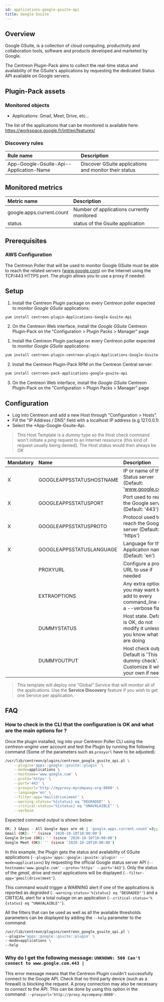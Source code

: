 ```yaml
---
id: applications-google-gsuite-api
title: Google Gsuite
---
```


## Overview

Google GSuite, is a collection of cloud computing, productivity and collaboration tools, software and products developed and marketed by Google.

The Centreon Plugin-Pack aims to collect the real-time status and availability of the GSuite's applications by requesting the
dedicated Status API available on Google servers.

## Plugin-Pack assets

### Monitored objects

* Applications: Gmail, Meet, Drive, etc...

The list of the applications that can be monitored is available here:
https://workspace.google.fr/intl/en/features/

### Discovery rules

<!--DOCUSAURUS_CODE_TABS-->

<!--Applications-->

| Rule name                                | Description                                                        |
| :--------------------------------------- | :----------------------------------------------------------------- |
| App-Google-Gsuite-Api--Application-Name  | Discover GSuite applications and monitor their status              |

<!--END_DOCUSAURUS_CODE_TABS-->

## Monitored metrics 

<!--DOCUSAURUS_CODE_TABS-->

<!--Gsuite-Application-*-->

| Metric name               | Description                                |
|:--------------------------|:-------------------------------------------|
| google.apps.current.count | Number of applications currently monitored |
| status                    | status of the Gsuite application           |

<!--END_DOCUSAURUS_CODE_TABS-->

## Prerequisites

### AWS Configuration

The Centreon Poller that will be used to monitor Google GSuite must be able to reach the related servers (www.google.com) on the Internet
using the TCP/443 HTTPS port. The plugin allows you to use a proxy if needed.

## Setup 

<!--DOCUSAURUS_CODE_TABS-->

<!--Online IMP Licence & IT-100 Editions-->

1. Install the Centreon Plugin package on every Centreon poller expected to monitor *Google GSuite* applications:

```bash
yum install centreon-plugin-Applications-Google-Gsuite-Api
```

2. On the Centreon Web interface, install the *Google GSuite* Centreon Plugin-Pack on the "Configuration > Plugin Packs > Manager" page

<!--Offline IMP License-->

1. Install the Centreon Plugin package on every Centreon poller expected to monitor *Google GSuite* applications:

```bash
yum install centreon-plugin-centreon-plugin-Applications-Google-Gsuite-Api
```

2. Install the Centreon Plugin-Pack RPM on the Centreon Central server:

```bash
yum install centreon-pack-applications-google-gsuite-api
```

3. On the Centreon Web interface, install the *Google GSuite* Centreon Plugin-Pack on the "Configuration > Plugin Packs > Manager" page

<!--END_DOCUSAURUS_CODE_TABS-->

## Configuration

* Log into Centreon and add a new Host through "Configuration > Hosts". 
* Fill the "IP Address / DNS" field with a localhost IP address (e.g 127.0.0.1)
* Select the *App-Google-Gsuite-Api.

> This Host Template is a *dummy* type so the Host check command won't initiate a *ping*
> request to an Internet ressource (this kind of request usually being denied). The Host status would then always be *OK*

| Mandatory | Name                     | Description                                                                                 |
|:----------|:-------------------------|:--------------------------------------------------------------------------------------------|
| X         | GOOGLEAPPSSTATUSHOSTNAME | IP or name of the Status server (Default: 'www.google.com')                                 |
| X         | GOOGLEAPPSSTATUSPORT     | Port used to reach the Google server (Default: '443')                                       |
| X         | GOOGLEAPPSSTATUSPROTO    | Protocol used to reach the Google server (Default: 'https')                                 |
| X         | GOOGLEAPPSSTATUSLANGUAGE | Language for the Application names (Default: 'en')                                          |
|           | PROXYURL                 | Configure a proxy URL to use if needed                                                      |
|           | EXTRAOPTIONS             | Any extra option you may want to add to every command\_line (eg. a --verbose flag)          |
|           | DUMMYSTATUS              | Host state. Default is OK, do not modify it unless you know what you are doing              |
|           | DUMMYOUTPUT              | Host check output. Default is 'This is a dummy check'. Customize it with your own if needed |

> This template will deploy one "Global" Service that will monitor all of the applications.
> Use the **Service Discovery** feature if you wish to get one Service per application.

## FAQ

### How to check in the CLI that the configuration is OK and what are the main options for ?

Once the plugin installed, log into your Centreon Poller CLI using the *centreon-engine* user account and test the Plugin 
by running the following command (Some of the parameters such as ```proxyurl``` have to be adjusted):

```bash
/usr/lib/centreon/plugins/centreon_google_gsuite_api.pl \
    --plugin='apps::google::gsuite::plugin' \
    --mode=applications \
    --hostname='www.google.com' \
    --proto='https' \
    --port='443' \
    --proxyurl='http://myproxy.mycompany.org:8080' \
    --language='en' \
    --filter-app='mail|drive|meet' \
    --warning-status='%{status} eq "DEGRADED"' \
    --critical-status='%{status} eq "UNAVALAIBLE"' \
    --verbose
```

Expected command output is shown below: 

```bash
OK: 3 GApps - All Google Apps are ok | 'google.apps.current.count'=3;;;0;
Gmail (OK): '' (since '2020-10-10T10:00:00')
Google Drive (OK): '' (since '2020-10-10T10:00:00')
Google Meet (OK): '' (since '2020-10-10T10:00:00')
```

In this example, the Plugin gets the status and availability of GSuite applications (```--plugin='apps::google::gsuite::plugin' --mode=applications```)
by requesting the official Google status server API (```--hostname='www.google.com' --proto='https' --port='443'```). Only the status of
the *gmail*, *drive* and *meet* applications will be displayed (```--filter-app='gmail|drive|meet'```).

This command would trigger a WARNING alert if one of the applications is reported as *degraded* (```--warning-status='%{status} eq "DEGRADED"'```)
and a CRITICAL alert for a total outage on an application (```--critical-status='%{status} eq "UNAVALAIBLE"'```).

All the filters that can be used as well as all the available thresholds parameters can be displayed by adding the  ```--help``` 
parameter to the command:

```bash
/usr/lib/centreon/plugins/centreon_google_gsuite_api.pl \
--plugin='apps::google::gsuite::plugin' \
--mode=applications \
--help
```

### Why do I get the following message: ```UNKNOWN: 500 Can't connect to www.google.com.443 |```

This error message means that the Centreon Plugin couldn't successfully connect to the Google API.
Check that no third party device (such as a firewall) is blocking the request.
A proxy connection may also be necessary to connect to the API. 
This can be done by using this option in the command: ```--proxyurl='http://proxy.mycompany:8080'```.
